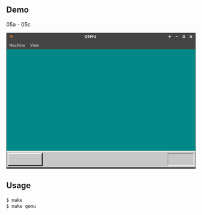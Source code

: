 ## Demo

05a - 05c

![template](https://github.com/watermelon892/OSPractice/blob/master/05/pic/05a.png)

## Usage

```
$ make
$ make qemu
```
